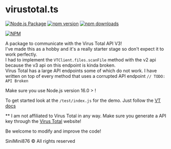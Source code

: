 # virustotal.ts

[![Node.js Package](https://github.com/SiniMini876/virustotal.ts/actions/workflows/npm-publish.yml/badge.svg)](https://github.com/SiniMini876/virustotal.ts/actions/workflows/npm-publish.yml) 
<a href="https://www.npmjs.com/package/virustotal.ts"><img src="https://img.shields.io/npm/v/virustotal.ts.svg?maxAge=3600" alt="npm version" /></a>
<a href="https://www.npmjs.com/package/virustotal.ts"><img src="https://img.shields.io/npm/dm/virustotal.ts.svg?maxAge=3600" alt="npm downloads" /></a>

[![NPM](https://nodei.co/npm/virustotal.ts.png?mini=true)](https://npmjs.org/package/virustotal.ts)

A package to communicate with the Virus Total API V3! <br>
I've made this as a hobby and it's a really starter stage so don't expect it to work perfectly.<br>
I had to implement the `VTClient.files.scanFile` method with the v2 api because the v3 api on this endpoint is kinda broken.<br>
Virus Total has a large API endpoints some of which do not work. I have written on top of every method that uses a corrupted API endpoint `// TODO: API Broken`

Make sure you use Node.js version 16.0 > !

To get started look at the `/test/index.js` for the demo. Just follow the [VT docs](https://developers.virustotal.com/)


** I am not affiliated to Virus Total in any way. Make sure you generate a API key through the [Virus Total](https://www.virustotal.com/gui/my-apikey) website!

Be welcome to modify and improve the code!

SiniMini876 © All rights reserved
